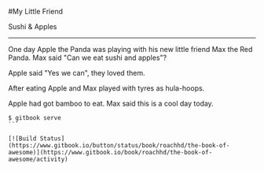 #My Little Friend

Sushi & Apples

---

One day Apple the Panda was playing with his new little friend Max the Red Panda. Max said "Can we eat sushi and apples"? 

Apple said "Yes we can", they loved them.

After eating Apple and Max played with tyres as hula-hoops. 

Apple had got bamboo to eat. Max said this is a cool day today. 



````
$ gitbook serve
```

[![Build Status](https://www.gitbook.io/button/status/book/roachhd/the-book-of-awesome)](https://www.gitbook.io/book/roachhd/the-book-of-awesome/activity)
